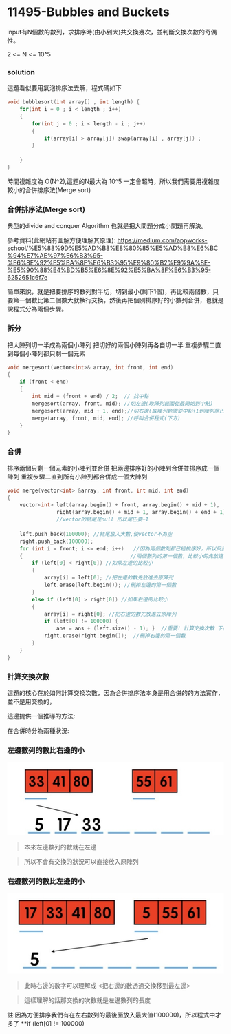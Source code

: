# 11495-Bubbles and Buckets

input有N個數的數列，求排序時(由小到大)共交換幾次，並判斷交換次數的奇偶性。

2 <= N <= 10^5


### solution

這題看似要用氣泡排序法去解，程式碼如下

```c++
void bubblesort(int array[] , int length) {
    for(int i = 0 ; i < length ; i++)
	{
		for(int j = 0 ; i < length - i ; j++)
		{
			if(array[i] > array[j]) swap(array[i] , array[j]) ;
		}
	
	}
}
```

時間複雜度為 O(N^2),這題的N最大為 10^5 一定會超時，所以我們需要用複雜度較小的合併排序法(Merge sort)

### 合併排序法(Merge sort)

典型的divide and conquer Algorithm 也就是把大問題分成小問題再解決。

參考資料(此網站有圖解方便理解其原理):
https://medium.com/appworks-school/%E5%88%9D%E5%AD%B8%E8%80%85%E5%AD%B8%E6%BC%94%E7%AE%97%E6%B3%95-%E6%8E%92%E5%BA%8F%E6%B3%95%E9%80%B2%E9%9A%8E-%E5%90%88%E4%BD%B5%E6%8E%92%E5%BA%8F%E6%B3%95-6252651c6f7e

簡單來說，就是把要排序的數列對半切，切到最小(剩下1個)，再比較兩個數，只要第一個數比第二個數大就執行交換，然後再把個別排序好的小數列合併，也就是說程式分為兩個步驟。

### 拆分

把大陣列切一半成為兩個小陣列
把切好的兩個小陣列再各自切一半
重複步驟二直到每個小陣列都只剩一個元素

```c++
void mergesort(vector<int>& array, int front, int end)
{
	if (front < end)
	{
		int mid = (front + end) / 2;  // 找中點
		mergesort(array, front, mid); //切左邊(取陣列範圍從最開始到中點)
		mergesort(array, mid + 1, end);//切右邊(取陣列範圍從中點+1到陣列尾巴)
		merge(array, front, mid, end); //呼叫合併程式(下方)
	}
}
```
### 合併

排序兩個只剩一個元素的小陣列並合併
把兩邊排序好的小陣列合併並排序成一個陣列
重複步驟二直到所有小陣列都合併成一個大陣列

```c++
void merge(vector<int> &array, int front, int mid, int end)
{
	vector<int> left(array.begin() + front, array.begin() + mid + 1),
				right(array.begin() + mid + 1, array.begin() + end + 1);
				//vector的結尾是null 所以尾巴要+1

	left.push_back(100000); //結尾放入大數,使vector不為空
	right.push_back(100000);
	for (int i = front; i <= end; i++)   //因為兩個數列都已經排序好，所以只要比對
	{									//兩個數列的第一個數，比較小的先放進去原陣列
		if (left[0] < right[0]) //如果左邊的比較小
		{
			array[i] = left[0]; //把左邊的數先放進去原陣列
			left.erase(left.begin()); //刪掉左邊的第一個數
		}
		else if (left[0] > right[0]) //如果右邊的比較小
		{
			array[i] = right[0]; //把右邊的數先放進去原陣列
			if (left[0] != 100000) { 
				ans = ans + (left.size() - 1); }  //重要! 計算交換次數 下面會說明
			right.erase(right.begin());  //刪掉右邊的第一個數
		}
	}
}
```

### 計算交換次數

這題的核心在於如何計算交換次數，因為合併排序法本身是用合併的的方法實作，並不是用交換的，

這邊提供一個推導的方法:

在合併時分為兩種狀況:

### 左邊數列的數比右邊的小
![](1625398249923.jpg)
>本來左邊數列的數就在左邊

>所以不會有交換的狀況可以直接放入原陣列


### 右邊數列的數比左邊的小
![](1625398506968_right.jpg)
>此時右邊的數字可以理解成 <把右邊的數透過交換移到最左邊>

>這樣理解的話那交換的次數就是左邊數列的長度

註:因為方便排序我們有在左右數列的最後面放入最大值(100000)，所以程式中才多了 **if (left[0] != 100000)







